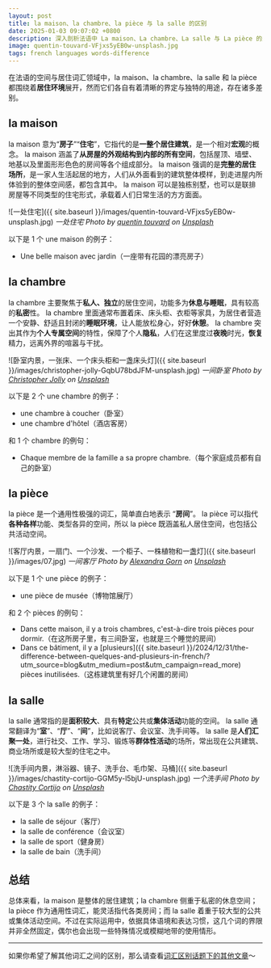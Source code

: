 ```yaml
---
layout: post
title: la maison、la chambre、la pièce 与 la salle 的区别
date: 2025-01-03 09:07:02 +0800
description: 深入剖析法语中 La maison、La chambre、La salle 与 La pièce 的差异，精准解读这四个词的差异，通过丰富的解释和例子助力法语学习者清晰辨别并准确运用相关词汇，提升语言表达的精准度与丰富性。
image: quentin-touvard-VFjxs5yEB0w-unsplash.jpg
tags: french languages words-difference
---
```


在法语的空间与居住词汇领域中，la maison、la chambre、la salle 和 la pièce 都围绕着**居住环境**展开，然而它们各自有着清晰的界定与独特的用途，存在诸多差别。

## la maison

la maison 意为“**房子**”“**住宅**”，它指代的是**一整个居住建筑**，是一个相对**宏观**的概念。
la maison 涵盖了**从房屋的外观结构到内部的所有空间**，包括屋顶、墙壁、地基以及里面形形色色的房间等各个组成部分。
la maison 强调的是**完整的居住场所**，是一家人生活起居的地方，人们从外面看到的建筑整体模样，到走进屋内所体验到的整体空间感，都包含其中。
la maison 可以是独栋别墅，也可以是联排房屋等不同类型的住宅形式，承载着人们日常生活的方方面面。

![一处住宅]({{ site.baseurl }}/images/quentin-touvard-VFjxs5yEB0w-unsplash.jpg)
*一处住宅 Photo by <a href="https://unsplash.com/@qt_picture?utm_content=creditCopyText&utm_medium=referral&utm_source=unsplash">quentin touvard</a> on <a href="https://unsplash.com/photos/a-large-building-with-a-clock-tower-on-top-of-it-VFjxs5yEB0w?utm_content=creditCopyText&utm_medium=referral&utm_source=unsplash">Unsplash</a>*

以下是 1 个 une maison 的例子：
- Une belle maison avec jardin（一座带有花园的漂亮房子）

## la chambre

la chambre 主要聚焦于**私人、独立**的居住空间，功能多为**休息与睡眠**，具有较高的**私密**性。
la chambre 里面通常布置着床、床头柜、衣柜等家具，为居住者营造一个安静、舒适且封闭的**睡眠环境**，让人能放松身心，好好**休憩**。
la chambre 突出其作为**个人专属空间**的特性，保障了个人**隐私**，人们在这里度过**夜晚**时光，**恢复**精力，远离外界的喧嚣与干扰。

![卧室内景，一张床、一个床头柜和一盏床头灯]({{ site.baseurl }}/images/christopher-jolly-GqbU78bdJFM-unsplash.jpg)
*一间卧室 Photo by <a href="https://unsplash.com/@chris_jolly?utm_content=creditCopyText&utm_medium=referral&utm_source=unsplash">Christopher Jolly</a> on <a href="https://unsplash.com/photos/black-table-lamp-on-nightstand-GqbU78bdJFM?utm_content=creditCopyText&utm_medium=referral&utm_source=unsplash">Unsplash</a>*

以下是 2 个 une chambre 的例子：
- une chambre à coucher（卧室）
- une chambre d'hôtel（酒店客房）

和 1 个 chambre 的例句：
- Chaque membre de la famille a sa propre chambre.（每个家庭成员都有自己的卧室）

## la pièce
la pièce 是一个通用性极强的词汇，简单直白地表示 “**房间**”。
la pièce 可以指代**各种各样**功能、类型各异的空间，所以 la pièce 既涵盖私人居住空间，也包括公共活动空间。

![客厅内景，一扇门、一个沙发、一个柜子、一株植物和一盏灯]({{ site.baseurl }}/images/07.jpg)
*一间客厅 Photo by <a href="https://unsplash.com/@Alexandra Gorn?utm_content=creditCopyText&utm_medium=referral&utm_source=unsplash">Alexandra Gorn</a> on <a href="https://unsplash.com/photos/black-table-lamp-on-nightstand-GqbU78bdJFM?utm_content=creditCopyText&utm_medium=referral&utm_source=unsplash">Unsplash</a>*

以下是 1 个 une pièce 的例子：
- une pièce de musée（博物馆展厅）

和 2 个 pièces 的例句：
- Dans cette maison, il y a trois chambres, c'est-à-dire trois pièces pour dormir.（在这所房子里，有三间卧室，也就是三个睡觉的房间）
- Dans ce bâtiment, il y a [plusieurs]({{ site.baseurl }}/2024/12/31/the-difference-between-quelques-and-plusieurs-in-french/?utm_source=blog&utm_medium=post&utm_campaign=read_more) pièces inutilisées.（这栋建筑里有好几个闲置的房间）

## la salle

la salle 通常指的是**面积较大**、具有**特定**公共或**集体活动**功能的空间。
la salle 通常翻译为“**室**”、“**厅**”、“**间**”，比如说客厅、会议室、洗手间等。
la salle 是**人们汇聚一处**，进行社交、工作、学习、锻炼等**群体性活动**的场所，常出现在公共建筑、商业场所或是较大型的住宅之中。

![洗手间内景，淋浴器、镜子、洗手台、毛巾架、马桶]({{ site.baseurl }}/images/chastity-cortijo-GGM5y-l5bjU-unsplash.jpg)
*一个洗手间 Photo by <a href="https://unsplash.com/@chastityco?utm_content=creditCopyText&utm_medium=referral&utm_source=unsplash">Chastity Cortijo</a> on <a href="https://unsplash.com/photos/blue-wooden-cabinet-beside-white-wall-GGM5y-l5bjU?utm_content=creditCopyText&utm_medium=referral&utm_source=unsplash">Unsplash</a>*

以下是 3 个 la salle 的例子：
- la salle de séjour（客厅）
- la salle de conférence（会议室）
- la salle de sport（健身房）
- la salle de bain（洗手间）

## 总结

总体来看，la maison 是整体的居住建筑；la chambre 侧重于私密的休息空间；la pièce 作为通用性词汇，能灵活指代各类房间；而 la salle 着重于较大型的公共或集体活动空间。不过在实际运用中，依据具体语境和表达习惯，这几个词的界限并非全然固定，偶尔也会出现一些特殊情况或模糊地带的使用情形。

---

如果你希望了解其他词汇之间的区别，那么请查看<a href="/tag/words-difference?utm_source=blog&utm_medium=post&utm_campaign=read_more">词汇区别话题下的其他文章</a>～
